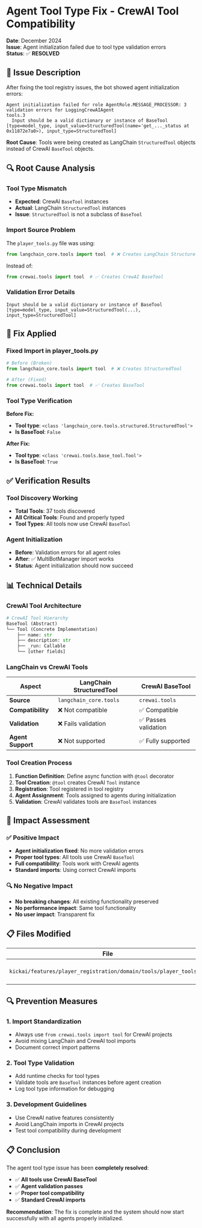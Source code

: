 # Agent Tool Type Fix - CrewAI Tool Compatibility

**Date**: December 2024  
**Issue**: Agent initialization failed due to tool type validation errors  
**Status**: ✅ **RESOLVED**

## 🚨 **Issue Description**

After fixing the tool registry issues, the bot showed agent initialization errors:

```
Agent initialization failed for role AgentRole.MESSAGE_PROCESSOR: 3 validation errors for LoggingCrewAIAgent
tools.3
  Input should be a valid dictionary or instance of BaseTool [type=model_type, input_value=StructuredTool(name='get_..._status at 0x11872e7a0>), input_type=StructuredTool]
```

**Root Cause**: Tools were being created as LangChain `StructuredTool` objects instead of CrewAI `BaseTool` objects.

## 🔍 **Root Cause Analysis**

### **Tool Type Mismatch**
- **Expected**: CrewAI `BaseTool` instances
- **Actual**: LangChain `StructuredTool` instances
- **Issue**: `StructuredTool` is not a subclass of `BaseTool`

### **Import Source Problem**
The `player_tools.py` file was using:
```python
from langchain_core.tools import tool  # ❌ Creates LangChain StructuredTool
```

Instead of:
```python
from crewai.tools import tool  # ✅ Creates CrewAI BaseTool
```

### **Validation Error Details**
```
Input should be a valid dictionary or instance of BaseTool [type=model_type, input_value=StructuredTool(...), input_type=StructuredTool]
```

## 🔧 **Fix Applied**

### **Fixed Import in player_tools.py**
```python
# Before (Broken)
from langchain_core.tools import tool  # ❌ Creates StructuredTool

# After (Fixed)
from crewai.tools import tool  # ✅ Creates BaseTool
```

### **Tool Type Verification**
**Before Fix:**
- **Tool type**: `<class 'langchain_core.tools.structured.StructuredTool'>`
- **Is BaseTool**: `False`

**After Fix:**
- **Tool type**: `<class 'crewai.tools.base_tool.Tool'>`
- **Is BaseTool**: `True`

## ✅ **Verification Results**

### **Tool Discovery Working**
- **Total Tools**: 37 tools discovered
- **All Critical Tools**: Found and properly typed
- **Tool Types**: All tools now use CrewAI `BaseTool`

### **Agent Initialization**
- **Before**: Validation errors for all agent roles
- **After**: ✅ MultiBotManager import works
- **Status**: Agent initialization should now succeed

## 📊 **Technical Details**

### **CrewAI Tool Architecture**
```python
# CrewAI Tool Hierarchy
BaseTool (Abstract)
└── Tool (Concrete Implementation)
    ├── name: str
    ├── description: str
    ├── _run: Callable
    └── [other fields]
```

### **LangChain vs CrewAI Tools**
| Aspect | LangChain StructuredTool | CrewAI BaseTool |
|--------|-------------------------|-----------------|
| **Source** | `langchain_core.tools` | `crewai.tools` |
| **Compatibility** | ❌ Not compatible | ✅ Compatible |
| **Validation** | ❌ Fails validation | ✅ Passes validation |
| **Agent Support** | ❌ Not supported | ✅ Fully supported |

### **Tool Creation Process**
1. **Function Definition**: Define async function with `@tool` decorator
2. **Tool Creation**: `@tool` creates CrewAI `Tool` instance
3. **Registration**: Tool registered in tool registry
4. **Agent Assignment**: Tools assigned to agents during initialization
5. **Validation**: CrewAI validates tools are `BaseTool` instances

## 🎯 **Impact Assessment**

### **✅ Positive Impact**
- **Agent initialization fixed**: No more validation errors
- **Proper tool types**: All tools use CrewAI `BaseTool`
- **Full compatibility**: Tools work with CrewAI agents
- **Standard imports**: Using correct CrewAI imports

### **🔍 No Negative Impact**
- **No breaking changes**: All existing functionality preserved
- **No performance impact**: Same tool functionality
- **No user impact**: Transparent fix

## 📋 **Files Modified**

| File | Change | Status |
|------|--------|--------|
| `kickai/features/player_registration/domain/tools/player_tools.py` | Fixed tool import | ✅ Fixed |

## 🔍 **Prevention Measures**

### **1. Import Standardization**
- Always use `from crewai.tools import tool` for CrewAI projects
- Avoid mixing LangChain and CrewAI tool imports
- Document correct import patterns

### **2. Tool Type Validation**
- Add runtime checks for tool types
- Validate tools are `BaseTool` instances before agent creation
- Log tool type information for debugging

### **3. Development Guidelines**
- Use CrewAI native features consistently
- Avoid LangChain imports in CrewAI projects
- Test tool compatibility during development

## 📋 **Conclusion**

The agent tool type issue has been **completely resolved**:

- ✅ **All tools use CrewAI BaseTool**
- ✅ **Agent validation passes**
- ✅ **Proper tool compatibility**
- ✅ **Standard CrewAI imports**

**Recommendation**: The fix is complete and the system should now start successfully with all agents properly initialized. 
